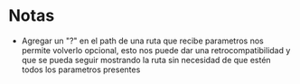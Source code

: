 # Notas

- Agregar un "?" en el path de una ruta que recibe parametros nos permite volverlo opcional, esto nos puede dar una retrocompatibilidad y que se pueda seguir mostrando la ruta sin necesidad de que estén todos los parametros presentes
 